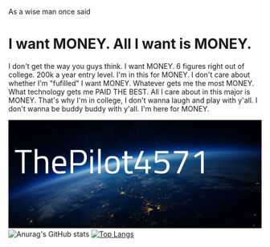 As a wise man once said
# I want MONEY. All I want is MONEY.
I don't get the way you guys think. I want MONEY. 6 figures right out of college. 200k a year entry level. I'm in this for MONEY. I don't care about whether I'm "fufilled" I want MONEY. Whatever gets me the most MONEY. What technology gets me PAID THE BEST. All I care about in this major is MONEY. That's why I'm in college, I don't wanna laugh and play with y'all. I don't wanna be buddy buddy with y'all. I'm here for MONEY.

![](https://github.com/ThePilot4571/ThePilot4571/blob/main/PilotCardRawVideo.gif)
![Anurag's GitHub stats](https://github-readme-stats.vercel.app/api?username=ThePilot4571&show_icons=true&theme=holi&show_icons=true&rank_icon=github)
[![Top Langs](https://github-readme-stats.vercel.app/api/top-langs/?username=ThePilot4571&theme=holi)](https://github.com/anuraghazra/github-readme-stats)
